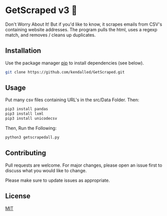 # GetScraped v3 🚒
Don't Worry About It! But if you'd like to know, it scrapes emails from CSV's containing website addresses. The program pulls the html, uses a regexp match, and removes /  cleans up duplicates.

## Installation

Use the package manager [pip](https://pip.pypa.io/en/stable/) to install dependencies (see below).

```bash
git clone https://github.com/kendalled/GetScraped.git
```

## Usage
Put many csv files containing URL's in the src/Data Folder. 
Then:
```bash
pip3 install pandas
pip3 install lxml
pip3 install unicodecsv
```
Then, Run the Following:
```bash
python3 getscrapedall.py
```

## Contributing
Pull requests are welcome. For major changes, please open an issue first to discuss what you would like to change.

Please make sure to update issues as appropriate.

## License
[MIT](https://choosealicense.com/licenses/mit/)
